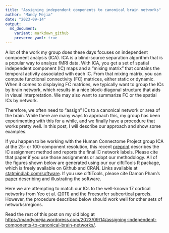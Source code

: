 ```yaml
---
title: "Assigning independent components to canonical brain networks"
author: "Mandy Mejia"
date: "2023-09-14"
output:
  md_document:
    variant: markdown_github
    preserve_yaml: true
---
```


A lot of the work my group does these days focuses on independent
component analysis (ICA). ICA is a blind-source separation algorithm
that is a popular way to analyze fMRI data. With ICA, you get a set of
spatial independent component (IC) maps and a “mixing matrix” that
contains the temporal activity associated with each IC. From that mixing
matrix, you can compute functional connectivity (FC) matrices, either
static or dynamic. When it comes to displaying FC matrices, we typically
want to group the ICs by brain network, which results in a nice
block-diagonal structure that aids in visual interpretation. We may also
want to summarize FC or the spatial ICs by network.

Therefore, we often need to “assign” ICs to a canonical network or area
of the brain. While there are many ways to approach this, my group has
been experimenting with this for a while, and we finally have a
procedure that works pretty well. In this post, I will describe our
approach and show some examples.

If you happen to be working with the Human Connectome Project group ICA
at the 25- or 100-component resolution, this recent
[preprint](https://arxiv.org/abs/2311.03791) describes the IC assignment
method and reports the final IC network labels. Please cite that paper
if you use those assignments or adopt our methodology. All of the
figures shown below are generated using our our ciftiTools R package,
which is freely available on Github and CRAN. Links available at
[statmindlab.com/software](https://www.statmindlab.com/software). If you
use ciftiTools, please cite Damon Pham’s
[paper](https://www.sciencedirect.com/science/article/pii/S1053811922000076)
describing and illustrating the software.

Here we are attempting to match our ICs to the well-known 17 cortical
networks from Yeo et al. (2011) and the Freesurfer subcortical parcels.
However, the procedure described below should work well for other sets
of networks/regions.

Read the rest of this post on my old blog at
<https://mandymejia.wordpress.com/2023/09/14/assigning-independent-components-to-canonical-brain-networks/>.

